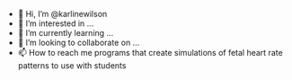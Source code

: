 - 👋 Hi, I’m @karlinewilson
- 👀 I’m interested in ...
- 🌱 I’m currently learning ...
- 💞️ I’m looking to collaborate on ...
- 📫 How to reach me programs that create simulations of fetal heart rate patterns to use with students

<!---
karlinewilson/karlinewilson is a ✨ special ✨ repository because its `README.md` (this file) appears on your GitHub profile.
You can click the Preview link to take a look at your changes.
--->
